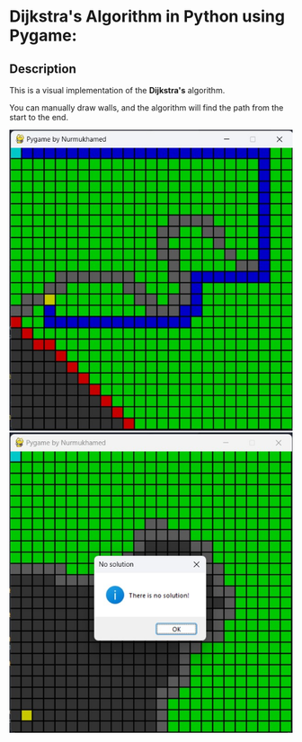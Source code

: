 # Dijkstra's Algorithm in Python using Pygame:

## Description

This is a visual implementation of the **Dijkstra's** algorithm.

You can manually draw walls, and the algorithm will find the path from the start to the end.

![Preview](/preview2.jpg)
![Preview](/preview1.jpg)
<br>
<br>
